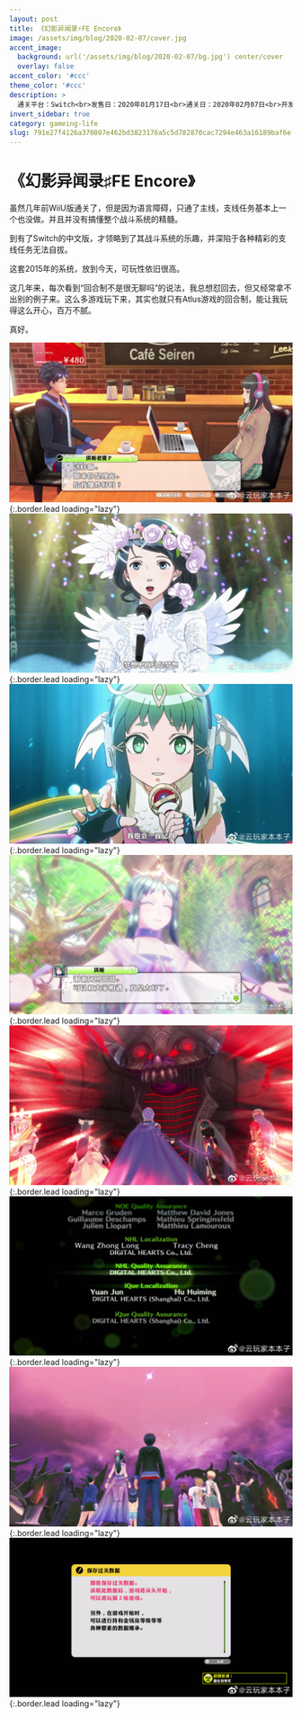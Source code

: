 ```yaml
---
layout: post
title: 《幻影异闻录♯FE Encore》
image: /assets/img/blog/2020-02-07/cover.jpg
accent_image: 
  background: url('/assets/img/blog/2020-02-07/bg.jpg') center/cover
  overlay: false
accent_color: '#ccc'
theme_color: '#ccc'
description: >
  通关平台：Switch<br>发售日：2020年01月17日<br>通关日：2020年02月07日<br>开发商：Atlus, Intelligent Systems<br>发行商：Nintendo<br>个人评分：80
invert_sidebar: true
category: gameing-life
slug: 791e27f4126a370807e462bd3823176a5c5d782870cac7294e463a16189baf6e
---
```


# 《幻影异闻录♯FE Encore》

虽然几年前WiiU版通关了，但是因为语言障碍，只通了主线，支线任务基本上一个也没做。并且并没有搞懂整个战斗系统的精髓。

到有了Switch的中文版，才领略到了其战斗系统的乐趣，并深陷于各种精彩的支线任务无法自拔。

这套2015年的系统，放到今天，可玩性依旧很高。

这几年来，每次看到“回合制不是很无聊吗”的说法，我总想怼回去，但又经常拿不出别的例子来。这么多游戏玩下来，其实也就只有Atlus游戏的回合制，能让我玩得这么开心，百万不腻。

真好。

![](/assets/img/blog/2020-02-07/1.jpg){:.border.lead loading="lazy"}
![](/assets/img/blog/2020-02-07/2.jpg){:.border.lead loading="lazy"}
![](/assets/img/blog/2020-02-07/3.jpg){:.border.lead loading="lazy"}
![](/assets/img/blog/2020-02-07/4.jpg){:.border.lead loading="lazy"}
![](/assets/img/blog/2020-02-07/5.jpg){:.border.lead loading="lazy"}
![](/assets/img/blog/2020-02-07/6.jpg){:.border.lead loading="lazy"}
![](/assets/img/blog/2020-02-07/7.jpg){:.border.lead loading="lazy"}
![](/assets/img/blog/2020-02-07/8.jpg){:.border.lead loading="lazy"}